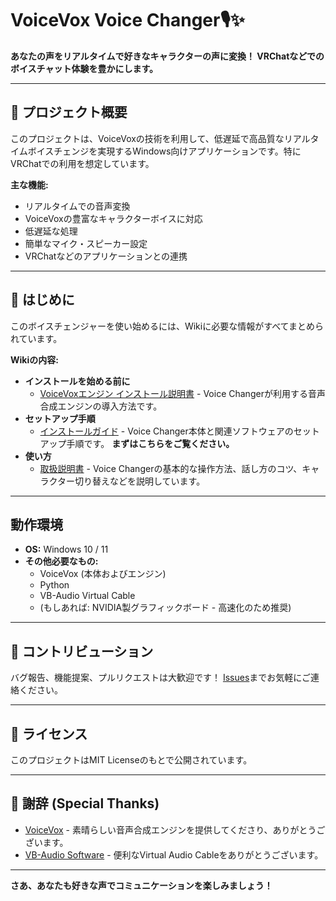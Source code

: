 # VoiceVox Voice Changer🎙️✨

**あなたの声をリアルタイムで好きなキャラクターの声に変換！ VRChatなどでのボイスチャット体験を豊かにします。**

---

## 🌟 プロジェクト概要

このプロジェクトは、VoiceVoxの技術を利用して、低遅延で高品質なリアルタイムボイスチェンジを実現するWindows向けアプリケーションです。特にVRChatでの利用を想定しています。

**主な機能:**

*   リアルタイムでの音声変換
*   VoiceVoxの豊富なキャラクターボイスに対応
*   低遅延な処理
*   簡単なマイク・スピーカー設定
*   VRChatなどのアプリケーションとの連携

---

## 🚀 はじめに

このボイスチェンジャーを使い始めるには、Wikiに必要な情報がすべてまとめられています。

**Wikiの内容:**

*   **インストールを始める前に**
    *  [VoiceVoxエンジン インストール説明書](https://github.com/FuwaFuwaAtama/VoiceVox_VoiceChanger/wiki/VoiceVox%E3%82%A8%E3%83%B3%E3%82%B8%E3%83%B3%E3%82%A4%E3%83%B3%E3%82%B9%E3%83%88%E3%83%BC%E3%83%AB%E8%AA%AC%E6%98%8E%E6%9B%B8) - Voice Changerが利用する音声合成エンジンの導入方法です。
*   **セットアップ手順**
    *  [インストールガイド](https://github.com/FuwaFuwaAtama/VoiceVox_VoiceChanger/wiki/%E3%82%A4%E3%83%B3%E3%82%B9%E3%83%88%E3%83%BC%E3%83%AB%E3%82%AC%E3%82%A4%E3%83%89) - Voice Changer本体と関連ソフトウェアのセットアップ手順です。 **まずはこちらをご覧ください。**
*   **使い方**
    *  [取扱説明書](https://github.com/FuwaFuwaAtama/VoiceVox_VoiceChanger/wiki/%E5%8F%96%E6%89%B1%E8%AA%AC%E6%98%8E%E6%9B%B8) - Voice Changerの基本的な操作方法、話し方のコツ、キャラクター切り替えなどを説明しています。

---

## 動作環境

*   **OS:** Windows 10 / 11
*   **その他必要なもの:**
    *   VoiceVox (本体およびエンジン)
    *   Python
    *   VB-Audio Virtual Cable
    *   (もしあれば: NVIDIA製グラフィックボード - 高速化のため推奨)

---

## 🤝 コントリビューション

バグ報告、機能提案、プルリクエストは大歓迎です！ [Issues](https://github.com/FuwaFuwaAtama/VoiceVox_VoiceChanger/issues)までお気軽にご連絡ください。

---

## 📝 ライセンス

このプロジェクトはMIT Licenseのもとで公開されています。

---

## 🙏 謝辞 (Special Thanks)

*   [VoiceVox](https://voicevox.hiroshiba.jp/) - 素晴らしい音声合成エンジンを提供してくださり、ありがとうございます。
*   [VB-Audio Software](https://vb-audio.com/) - 便利なVirtual Audio Cableをありがとうございます。

---

**さあ、あなたも好きな声でコミュニケーションを楽しみましょう！**

